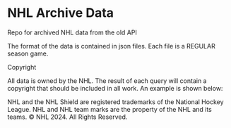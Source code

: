 # NHL Archive Data

Repo for archived NHL data from the old API

The format of the data is contained in json files. Each file is a REGULAR season game.

Copyright

All data is owned by the NHL. The result of each query will contain a copyright that should be included in all work. An example is shown below:

NHL and the NHL Shield are registered trademarks of the National Hockey League. NHL and NHL team marks are the property of the NHL and its teams. © NHL 2024. All Rights Reserved.
